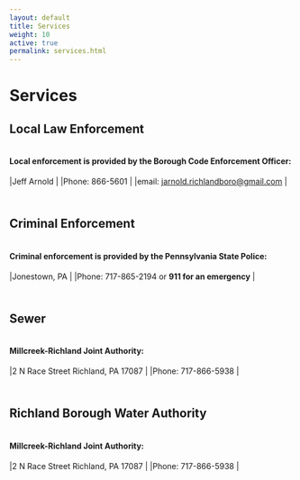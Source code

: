 ```yaml
---
layout: default
title: Services
weight: 10
active: true
permalink: services.html
---
```


<script>
  mixpanel.track("Services Page");
</script>

# Services

## Local Law Enforcement

#### <br />Local enforcement is provided by the Borough Code Enforcement Officer:

|Jeff Arnold                            |
|Phone: 866-5601                        |
|email: jarnold.richlandboro@gmail.com  |

## <br />Criminal Enforcement

#### <br />Criminal enforcement is provided by the Pennsylvania State Police:

|Jonestown, PA                                |
|Phone: 717-865-2194 or **911 for an emergency**  |

## <br />Sewer

#### <br />Millcreek-Richland Joint Authority:

|2 N Race Street Richland, PA 17087 |
|Phone: 717-866-5938                |

## <br />Richland Borough Water Authority

#### <br />Millcreek-Richland Joint Authority:

|2 N Race Street Richland, PA 17087  |
|Phone: 717-866-5938                 |
